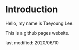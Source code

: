 <h1> Introduction </h1>
Hello, my name is Taeyoung Lee.

This is a github pages website.

last modified: 2020/06/10
